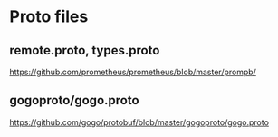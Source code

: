 # Proto files

## remote.proto, types.proto

https://github.com/prometheus/prometheus/blob/master/prompb/

## gogoproto/gogo.proto

https://github.com/gogo/protobuf/blob/master/gogoproto/gogo.proto
